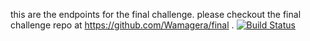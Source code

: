 this are the endpoints for the final challenge.
please checkout the final challenge repo at https://github.com/Wamagera/final
.
[![Build Status](https://travis-ci.org/Wamagera/api.svg?branch=develop)](https://travis-ci.org/Wamagera/api)
